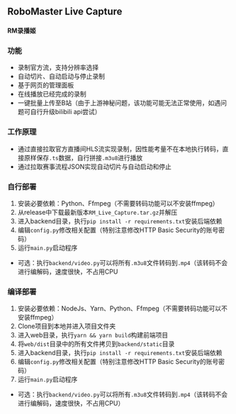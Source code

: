 ## RoboMaster Live Capture
#### RM录播姬

### 功能
* 录制官方流，支持分辨率选择
* 自动切片、自动启动与停止录制
* 基于网页的管理面板
* 在线播放已经完成的录制
* 一键批量上传至B站（由于上游神秘问题，该功能可能无法正常使用，如遇问题可自行升级bilibili api尝试）

### 工作原理
* 通过直接拉取官方直播间HLS流实现录制，因性能考量不在本地执行转码，直接原样保存`.ts`数据，自行拼接`.m3u8`进行播放
* 通过拉取赛事流程JSON实现自动切片与自动启动和停止

### 自行部署
1. 安装必要依赖：Python、Ffmpeg（不需要转码功能可以不安装ffmpeg）
2. 从release中下载最新版本`RM_Live_Capture.tar.gz`并解压
3. 进入backend目录，执行`pip install -r requirements.txt`安装后端依赖
4. 编辑`config.py`修改相关配置（特别注意修改HTTP Basic Security的账号密码）
5. 运行`main.py`启动程序
* 可选：执行`backend/video.py`可以将所有`.m3u8`文件转码到`.mp4`（该转码不会进行编解码，速度很快，不占用CPU

### 编译部署
1. 安装必要依赖：NodeJs、Yarn、Python、Ffmpeg（不需要转码功能可以不安装ffmpeg）
2. Clone项目到本地并进入项目文件夹
3. 进入web目录，执行`yarn && yarn build`构建前端项目
4. 将`web/dist`目录中的所有文件拷贝到`backend/static`目录
5. 进入backend目录，执行`pip install -r requirements.txt`安装后端依赖
6. 编辑`config.py`修改相关配置（特别注意修改HTTP Basic Security的账号密码）
7. 运行`main.py`启动程序
* 可选：执行`backend/video.py`可以将所有`.m3u8`文件转码到`.mp4`（该转码不会进行编解码，速度很快，不占用CPU）
